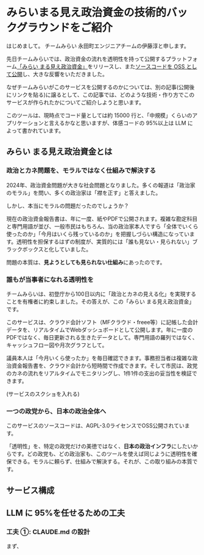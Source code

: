 # みらいまる見え政治資金の技術的バックグラウンドをご紹介

はじめまして。
チームみらい 永田町エンジニアチームの伊藤淳と申します。

先日チームみらいでは、政治資金の流れを透明性を持って公開するプラットフォーム[「みらい まる見え政治資金」](https://marumie.team-mir.ai)をリリースし、また[ソースコードを OSS として公開](https://github.com/team-mirai-volunteer/marumie)し、大きな反響をいただきました。

なぜチームみらいがこのサービスを公開するのかについては、別の記事(公開後にリンクを貼る)に譲るとして、この記事では、どのような技術・作り方でこのサービスが作られたかについてご紹介しようと思います。

このツールは、現時点でコード量としては約 15000 行と、「中規模」くらいのアプリケーションと言えるかなと思いますが、体感コードの 95%以上は LLM によって書かれています。

## みらい まる見え政治資金とは

### 政治とカネ問題を、モラルではなく仕組みで解決する

2024年、政治資金問題が大きな社会問題となりました。多くの報道は「政治家のモラル」を問い、多くの政治家は「襟を正す」と答えました。

しかし、本当にモラルの問題だったのでしょうか？

現在の政治資金報告書は、年に一度、紙やPDFで公開されます。複雑な勘定科目と専門用語が並び、一般市民はもちろん、当の政治家本人ですら「全体でいくら使ったのか」「今月はいくら残っているのか」を把握しづらい構造になっています。透明性を担保するはずの制度が、実質的には「誰も見ない・見られない」ブラックボックスと化していました。

問題の本質は、**見ようとしても見られない仕組み**にあったのです。

### 誰もが当事者になれる透明性を

チームみらいは、初登庁から100日以内に「政治とカネの見える化」を実現することを有権者に約束しました。その答えが、この「みらい まる見え政治資金」です。

このサービスは、クラウド会計ソフト（MFクラウド・freee等）に記帳した会計データを、リアルタイムでWebダッシュボードとして公開します。年に一度のPDFではなく、毎日更新される生きたデータとして。専門用語の羅列ではなく、キャッシュフロー図や月次グラフとして。

議員本人は「今月いくら使ったか」を毎日確認できます。事務担当者は複雑な政治資金報告書を、クラウド会計から短時間で作成できます。そして市民は、政党のカネの流れをリアルタイムでモニタリングし、1件1件の支出の妥当性を検証できます。

(サービスのスクショを入れる)

### 一つの政党から、日本の政治全体へ

このサービスのソースコードは、AGPL-3.0ライセンスでOSS公開されています。

「透明性」を、特定の政党だけの美徳ではなく、**日本の政治インフラ**にしたいからです。どの政党も、どの政治家も、このツールを使えば同じように透明性を確保できる。モラルに頼らず、仕組みで解決する。それが、この取り組みの本質です。


## サービス構成

## LLM に 95%を任せるための工夫

### 工夫 ①: CLAUDE.md の設計

まず、
